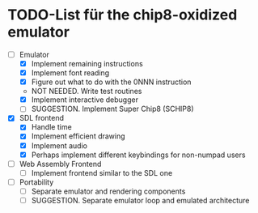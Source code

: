 # TODO-List für the chip8-oxidized emulator

- [ ] Emulator
    - [x] Implement remaining instructions
    - [x] Implement font reading
    - [x] Figure out what to do with the 0NNN instruction
    - NOT NEEDED. Write test routines
    - [x] Implement interactive debugger
    - [ ] SUGGESTION. Implement Super Chip8 (SCHIP8)
- [x] SDL frontend
    - [x] Handle time
    - [x] Implement efficient drawing
    - [x] Implement audio
    - [x] Perhaps implement different keybindings for non-numpad users
- [ ] Web Assembly Frontend
    - [ ] Implement frontend similar to the SDL one
- [ ] Portability
    - [ ] Separate emulator and rendering components
    - [ ] SUGGESTION. Separate emulator loop and emulated architecture
